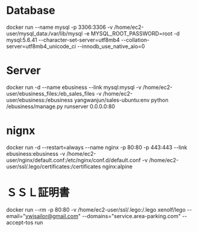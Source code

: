 # Database
docker run --name mysql -p 3306:3306 -v /home/ec2-user/mysql_data:/var/lib/mysql -e MYSQL_ROOT_PASSWORD=root -d mysql:5.6.41 --character-set-server=utf8mb4 --collation-server=utf8mb4_unicode_ci --innodb_use_native_aio=0
# Server
docker run -d --name ebusiness --link mysql:mysql -v /home/ec2-user/ebusiness_files:/eb_sales_files -v /home/ec2-user/ebusiness:/ebusiness yangwanjun/sales-ubuntu:env python /ebusiness/manage.py runserver 0.0.0.0:80
# nignx
docker run -d --restart=always --name nginx -p 80:80 -p 443:443  --link ebusiness:ebusiness -v /home/ec2-user/nginx/default.conf:/etc/nginx/conf.d/default.conf -v /home/ec2-user/ssl/.lego/certificates:/certificates nginx:alpine
# ＳＳＬ証明書
docker run --rm -p 80:80 -v /home/ec2-user/ssl/.lego:/.lego  xenolf/lego --email="ywjsailor@gmail.com" --domains="service.area-parking.com" --accept-tos run
